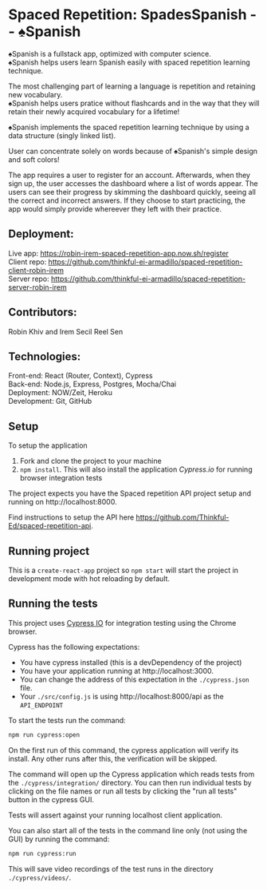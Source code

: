 # Spaced Repetition: SpadesSpanish -- ♠Spanish

♠Spanish is a fullstack app, optimized with computer science.\
♠Spanish helps users learn Spanish easily with spaced repetition learning technique.

The most challenging part of learning a language is repetition and retaining new vocabulary. \
♠Spanish helps users pratice without flashcards and in the way that they will retain their newly acquired vocabulary for a lifetime!

♠Spanish implements the spaced repetition learning technique by using a data structure (singly linked list).

User can concentrate solely on words because of ♠Spanish's simple design and soft colors!

The app requires a user to register for an account. Afterwards, when they sign up, the user accesses the dashboard where a list of words appear. The users can see their progress by skimming the dashboard quickly, seeing all the correct and incorrect answers. If they choose to start practicing, the app would simply provide whereever they left with their practice.

## Deployment: 
Live app: https://robin-irem-spaced-repetition-app.now.sh/register  
Client repo: https://github.com/thinkful-ei-armadillo/spaced-repetition-client-robin-irem  
Server repo: https://github.com/thinkful-ei-armadillo/spaced-repetition-server-robin-irem

## Contributors: 
Robin Khiv and Irem Secil Reel Sen

## Technologies:
Front-end: React (Router, Context), Cypress\
Back-end: Node.js, Express, Postgres, Mocha/Chai\
Deployment: NOW/Zeit, Heroku\
Development: Git, GitHub

## Setup

To setup the application

1. Fork and clone the project to your machine
2. `npm install`. This will also install the application *Cypress.io* for running browser integration tests

The project expects you have the Spaced repetition API project setup and running on http://localhost:8000.

Find instructions to setup the API here https://github.com/Thinkful-Ed/spaced-repetition-api.

## Running project

This is a `create-react-app` project so `npm start` will start the project in development mode with hot reloading by default.

## Running the tests

This project uses [Cypress IO](https://docs.cypress.io) for integration testing using the Chrome browser.

Cypress has the following expectations:

- You have cypress installed (this is a devDependency of the project)
- You have your application running at http://localhost:3000.
- You can change the address of this expectation in the `./cypress.json` file.
- Your `./src/config.js` is using http://localhost:8000/api as the `API_ENDPOINT`

To start the tests run the command:

```bash
npm run cypress:open
```

On the first run of this command, the cypress application will verify its install. Any other runs after this, the verification will be skipped.

The command will open up the Cypress application which reads tests from the `./cypress/integration/` directory. You can then run individual tests by clicking on the file names or run all tests by clicking the "run all tests" button in the cypress GUI.

Tests will assert against your running localhost client application.

You can also start all of the tests in the command line only (not using the GUI) by running the command:

```bash
npm run cypress:run
```

This will save video recordings of the test runs in the directory `./cypress/videos/`.
